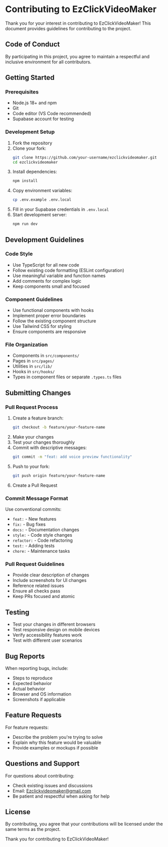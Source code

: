 # Contributing to EzClickVideoMaker

Thank you for your interest in contributing to EzClickVideoMaker! This document provides guidelines for contributing to the project.

## Code of Conduct

By participating in this project, you agree to maintain a respectful and inclusive environment for all contributors.

## Getting Started

### Prerequisites

- Node.js 18+ and npm
- Git
- Code editor (VS Code recommended)
- Supabase account for testing

### Development Setup

1. Fork the repository
2. Clone your fork:
   ```bash
   git clone https://github.com/your-username/ezclickvideomaker.git
   cd ezclickvideomaker
   ```
3. Install dependencies:
   ```bash
   npm install
   ```
4. Copy environment variables:
   ```bash
   cp .env.example .env.local
   ```
5. Fill in your Supabase credentials in `.env.local`
6. Start development server:
   ```bash
   npm run dev
   ```

## Development Guidelines

### Code Style

- Use TypeScript for all new code
- Follow existing code formatting (ESLint configuration)
- Use meaningful variable and function names
- Add comments for complex logic
- Keep components small and focused

### Component Guidelines

- Use functional components with hooks
- Implement proper error boundaries
- Follow the existing component structure
- Use Tailwind CSS for styling
- Ensure components are responsive

### File Organization

- Components in `src/components/`
- Pages in `src/pages/`
- Utilities in `src/lib/`
- Hooks in `src/hooks/`
- Types in component files or separate `.types.ts` files

## Submitting Changes

### Pull Request Process

1. Create a feature branch:
   ```bash
   git checkout -b feature/your-feature-name
   ```
2. Make your changes
3. Test your changes thoroughly
4. Commit with descriptive messages:
   ```bash
   git commit -m "feat: add voice preview functionality"
   ```
5. Push to your fork:
   ```bash
   git push origin feature/your-feature-name
   ```
6. Create a Pull Request

### Commit Message Format

Use conventional commits:
- `feat:` - New features
- `fix:` - Bug fixes
- `docs:` - Documentation changes
- `style:` - Code style changes
- `refactor:` - Code refactoring
- `test:` - Adding tests
- `chore:` - Maintenance tasks

### Pull Request Guidelines

- Provide clear description of changes
- Include screenshots for UI changes
- Reference related issues
- Ensure all checks pass
- Keep PRs focused and atomic

## Testing

- Test your changes in different browsers
- Test responsive design on mobile devices
- Verify accessibility features work
- Test with different user scenarios

## Bug Reports

When reporting bugs, include:
- Steps to reproduce
- Expected behavior
- Actual behavior
- Browser and OS information
- Screenshots if applicable

## Feature Requests

For feature requests:
- Describe the problem you're trying to solve
- Explain why this feature would be valuable
- Provide examples or mockups if possible

## Questions and Support

For questions about contributing:
- Check existing issues and discussions
- Email: Ezclickvideomaker@gmail.com
- Be patient and respectful when asking for help

## License

By contributing, you agree that your contributions will be licensed under the same terms as the project.

Thank you for contributing to EzClickVideoMaker!